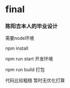 # final
### 陈阳吉本人的毕业设计　　　

需要node环境

npm install

npm run start 开发环境

npm run build 打包

代码比较粗糙 暂时无优化打算